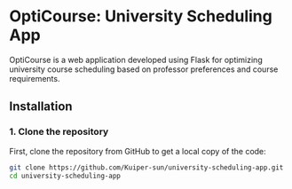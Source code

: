 
# OptiCourse: University Scheduling App

OptiCourse is a web application developed using Flask for optimizing university course scheduling based on professor preferences and course requirements.

## Installation

### 1. Clone the repository

First, clone the repository from GitHub to get a local copy of the code:

```bash
git clone https://github.com/Kuiper-sun/university-scheduling-app.git
cd university-scheduling-app
